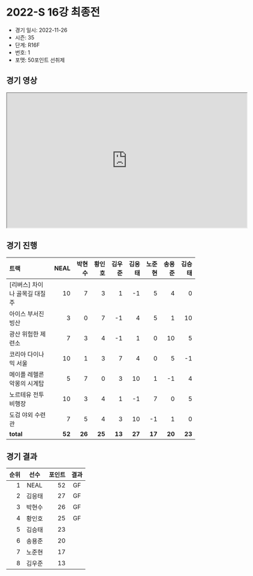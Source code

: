 # 2022-S 16강 최종전

- 경기 일시: 2022-11-26
- 시즌: 35
- 단계: R16F
- 번호: 1
- 포맷: 50포인트 선취제





## 경기 영상
<iframe width="640" height="360" allow="fullscreen;"
src="https://www.youtube.com/embed/FORTsDUxRCk">
</iframe>

## 경기 진행

| 트랙 | NEAL | 박현수 | 황인호 | 김우준 | 김응태 | 노준현 | 송용준 | 김승태 |
|:---|---:|---:|---:|---:|---:|---:|---:|---:|
| [리버스] 차이나 골목길 대질주 | 10 | 7 | 3 | 1 | -1 | 5 | 4 | 0 |
| 아이스 부서진 빙산 | 3 | 0 | 7 | -1 | 4 | 5 | 1 | 10 |
| 광산 위험한 제련소 | 7 | 3 | 4 | -1 | 1 | 0 | 10 | 5 |
| 코리아 다이나믹 서울 | 10 | 1 | 3 | 7 | 4 | 0 | 5 | -1 |
| 메이플 레헬른 악몽의 시계탑 | 5 | 7 | 0 | 3 | 10 | 1 | -1 | 4 |
| 노르테유 전투비행장 | 10 | 3 | 4 | 1 | -1 | 7 | 0 | 5 |
| 도검 야외 수련관 | 7 | 5 | 4 | 3 | 10 | -1 | 1 | 0 |
| __total__ | __52__ | __26__ | __25__ | __13__ | __27__ | __17__ | __20__ | __23__ |




## 경기 결과

| 순위 | 선수 | 포인트 | 결과 |
|---:|:---:|---:|:---:|
| 1 | NEAL | 52 | GF |
| 2 | 김응태 | 27 | GF |
| 3 | 박현수 | 26 | GF |
| 4 | 황인호 | 25 | GF |
| 5 | 김승태 | 23 |  |
| 6 | 송용준 | 20 |  |
| 7 | 노준현 | 17 |  |
| 8 | 김우준 | 13 |  |


